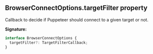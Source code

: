 ## BrowserConnectOptions.targetFilter property

Callback to decide if Puppeteer should connect to a given target or not.

**Signature:**

```typescript
interface BrowserConnectOptions {
  targetFilter?: TargetFilterCallback;
}
```
